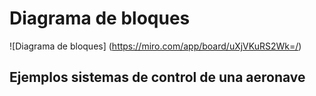 # Diagrama de bloques
![Diagrama de bloques] (https://miro.com/app/board/uXjVKuRS2Wk=/)
## Ejemplos sistemas de control de una aeronave 
